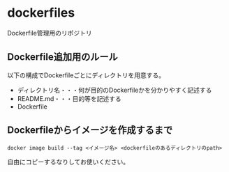# dockerfiles

Dockerfile管理用のリポジトリ

## Dockerfile追加用のルール

以下の構成でDockerfileごとにディレクトリを用意する。

* ディレクトリ名・・・何が目的のDockerfileかを分かりやすく記述する
* README.md・・・目的等を記述する
* Dockerfile

## Dockerfileからイメージを作成するまで

```shell
docker image build --tag <イメージ名> <dockerfileのあるディレクトリのpath>
```

自由にコピーするなりしてお使いください。
